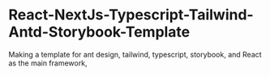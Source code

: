 # React-NextJs-Typescript-Tailwind-Antd-Storybook-Template
Making a template for ant design, tailwind, typescript, storybook, and React as the main framework,
